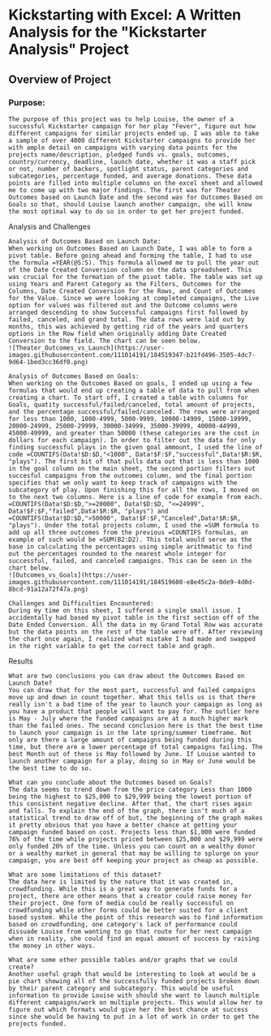 # Kickstarting with Excel: A Written Analysis for the "Kickstarter Analysis" Project
## Overview of Project
### Purpose:
    The purpose of this project was to help Louise, the owner of a successful Kickstarter campaign for her play "Fever", figure out how different campaigns for similar projects ended up. I was able to take a sample of over 4000 different Kickstarter campaigns to provide her with ample detail on campaigns with varying data points for the projects name/description, pledged funds vs. goals, outcomes, country/currency, deadline, launch date, whether it was a staff pick or not, number of backers, spotlight status, parent categories and subcategories, percentage funded, and average donations. These data points are filled into multiple columns on the excel sheet and allowed me to come up with two major findings. The first was for Theater Outcomes based on Launch Date and the second was for Outcomes Based on Goals so that, should Louise launch another campaign, she will know the most optimal way to do so in order to get her project funded.
  
  Analysis and Challenges
  
    Analysis of Outcomes Based on Launch Date:
    When working on Outcomes Based on Launch Date, I was able to form a pivot table. Before going ahead and forming the table, I had to use the formula =YEAR(@S:S). This formula allowed me to pull the year out of the Date Created Conversion column on the data spreadsheet. This was crucial for the formation of the pivot table. The table was set up using Years and Parent Category as the Filters, Outcomes for the Columns, Date Created Conversion for the Rows, and Count of Outcomes for the Value. Since we were looking at completed campaigns, the Live option for values was filtered out and the Outcome columns were arranged descending to show Successful campaigns first followed by failed, canceled, and grand total. The data rows were laid out by months, this was achieved by getting rid of the years and quarters options in the Row field when originally adding Date Created Conversion to the field. The chart can be seen below. 
    ![Theater_Outcomes_vs_Launch](https://user-images.githubusercontent.com/111014191/184519347-b21fd496-3505-4dc7-9d64-1bed3cc36df0.png)
    
    Analysis of Outcomes Based on Goals: 
    When working on the Outcomes Based on goals, I ended up using a few formulas that would end up creating a table of data to pull from when creating a chart. To start off, I created a table with columns for Goals, quatity successful/failed/canceled, total amount of projects, and the percentage successful/failed/canceled. The rows were arranged for less than 1000, 1000-4999, 5000-9999, 10000-14999, 15000-19999, 20000-24999, 25000-29999, 30000-34999, 35000-39999, 40000-44999, 45000-49999, and greater than 50000 (these categories are the cost in dollars for each campaign). In order to filter out the data for only finding successful plays in the given goal ammount, I used the line of code =COUNTIFS(Data!$D:$D,"<1000", Data!$F:$F,"successful",Data!$R:$R, "plays"). The first bit of that pulls data out that is less than 1000 in the goal column on the main sheet, the second portion filters out succesful campaigns from the outcomes column, and the final portion specifies that we only want to keep track of campaigns with the subcategory of play. Upon finishing this for all the rows, I moved on to the next two columns. Here is a line of code for example from each. =COUNTIFS(Data!$D:$D,">=20000", Data!$D:$D, "<=24999", Data!$F:$F,"failed",Data!$R:$R, "plays") and =COUNTIFS(Data!$D:$D,">50000", Data!$F:$F,"Canceled",Data!$R:$R, "plays"). Under the total projects column, I used the =SUM formula to add up all three outcomes from the previous =COUNTIFS formulas, an example of such would be =SUM(B2:D2). This total would serve as the base in calculating the percentages using simple arithmatic to find out the percentages rounded to the nearest whole integer for successful, failed, and canceled campaigns. This can be seen in the chart below.
    ![Outcomes_vs_Goals](https://user-images.githubusercontent.com/111014191/184519608-e8e45c2a-0de9-4d0d-8bcd-91a12a72f47a.png)
    
    Challenges and Difficulties Encountered: 
    During my time on this sheet, I suffered a single small issue. I accidentally had based my pivot table in the first section off of the Date Ended Conversion. All the data in my Grand Total Row was accurate but the data points on the rest of the table were off. After reviewing the chart once again, I realized what mistake I had made and swapped in the right variable to get the correct table and graph. 
  
  Results
    
    What are two conclusions you can draw about the Outcomes Based on Launch Date?
    You can draw that for the most part, successful and failed campaigns move up and down in count together. What this tells us is that there really isn't a bad time of the year to launch your campaign as long as you have a product that people will want to pay for. The outlier here is May - July where the funded campaigns are at a much higher mark than the failed ones. The second conclusion here is that the best time to launch your campaign is in the late spring/summer timeframe. Not only are there a large amount of campaigns being funded during this time, but there are a lower percentage of total campaigns failing. The best Month out of these is May followed by June. If Louise wanted to launch another campaign for a play, doing so in May or June would be the best time to do so.
    
    What can you conclude about the Outcomes based on Goals?
    The data seems to trend down from the price category Less than 1000 being the highest to $25,000 to $29,999 being the lowest portion of this consistent negative decline. After that, the chart rises again and falls. To explain the end of the graph, there isn't much of a statistical trend to draw off of but, the beginning of the graph makes it pretty obvious that you have a better chance at getting your campaign funded based on cost. Projects less than $1,000 were funded 76% of the time while projects priced between $25,000 and $29,999 were only funded 20% of the time. Unless you can count on a wealthy donor or a wealthy market in general that may be willing to splurge on your campaign, you are best off keeping your project as cheap as possible.
    
    What are some limitations of this dataset?
    The data here is limited by the nature that it was created in, crowdfunding. While this is a great way to generate funds for a project, there are other means that a creator could raise money for their project. One form of media could be really successful on crowdfunding while other forms could be better suited for a client based system. While the point of this research was to find information based on crowdfunding, one category's lack of performance could dissuade Louise from wanting to go that route for her next campaign when in reality, she could find an equal amount of success by raising the money in other ways. 
    
    What are some other possible tables and/or graphs that we could create?
    Another useful graph that would be interesting to look at would be a pie chart showing all of the successfully funded projects broken down by their parent category and subcategory. This would be useful information to provide Louise with should she want to launch multiple different campaigns/work on multiple projects. This would allow her to figure out which formats would give her the best chance at success since she would be having to put in a lot of work in order to get the projects funded. 
